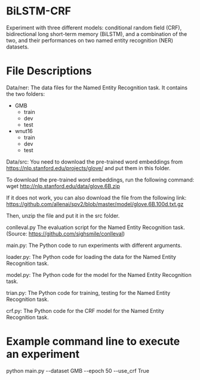 # BiLSTM-CRF
Experiment with three different models: conditional random field (CRF), bidirectional long short-term memory (BiLSTM), and a combination of the two, and their performances on two named entity recognition (NER) datasets.

# File Descriptions
Data/ner:
  The data files for the Named Entity Recognition task.
  It contains the two folders:
  - GMB
    - train
    - dev
    - test
  - wnut16
    - train
    - dev
    - test

Data/src:
  You need to download the pre-trained word embeddings from
  https://nlp.stanford.edu/projects/glove/
  and put them in this folder.

  To download the pre-trained word embeddings, run the following command:
  wget http://nlp.stanford.edu/data/glove.6B.zip

  If it does not work, you can also download the file from the following link:
  https://github.com/allenai/spv2/blob/master/model/glove.6B.100d.txt.gz
  
  Then, unzip the file and put it in the src folder.
  
conlleval.py
  The evaluation script for the Named Entity Recognition task. (Source: https://github.com/sighsmile/conlleval)

main.py:
  The Python code to run experiments with different arguments.

loader.py:
  The Python code for loading the data for the Named Entity Recognition task.

model.py:
  The Python code for the model for the Named Entity Recognition task.

trian.py:
  The Python code for training, testing for the Named Entity Recognition task.

crf.py:
  The Python code for the CRF model for the Named Entity Recognition task.
  
# Example command line to execute an experiment
python main.py --dataset GMB --epoch 50 --use_crf True
